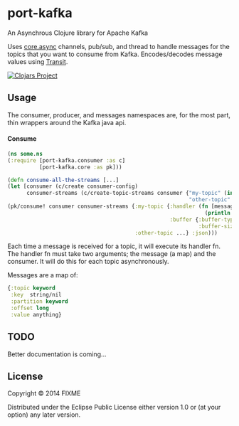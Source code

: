 # port-kafka

An Asynchrous Clojure library for Apache Kafka

Uses [core.async](https://github.com/clojure/core.async) channels, pub/sub, and thread to handle messages for the topics that you want to consume from Kafka. Encodes/decodes message values using [Transit](https://github.com/cognitect/transit-clj).

[![Clojars Project](http://clojars.org/org.clojars.wgb/port-kafka/latest-version.svg)](http://clojars.org/org.clojars.wgb/port-kafka)

## Usage

The consumer, producer, and messages namespaces are, for the most part, thin wrappers around the Kafka java api.

#### Consume
```clojure
(ns some.ns
(:require [port-kafka.consumer :as c]
          [port-kafka.core :as pk]))

(defn consume-all-the-streams [...]
(let [consumer (c/create consumer-config)
      consumer-streams (c/create-topic-streams consumer {"my-topic" (int 1)
                                                         "other-topic" (int 1)})]
(pk/consume! consumer consumer-streams {:my-topic {:handler (fn [message csmr]
                                                              (println message))
                                                   :buffer {:buffer-type :blocking
                                                            :buffer-size 1}}
                                        :other-topic ...} :json)))
```

Each time a message is received for a topic, it will execute its handler fn. The handler fn must take two arguments; the message (a map) and the consumer. It will do this for each topic asynchronously.

Messages are a map of:
```clojure
{:topic keyword
 :key  string/nil
 :partition keyword
 :offset long
 :value anything}
```

## TODO
Better documentation is coming...

## License

Copyright © 2014 FIXME

Distributed under the Eclipse Public License either version 1.0 or (at
your option) any later version.

